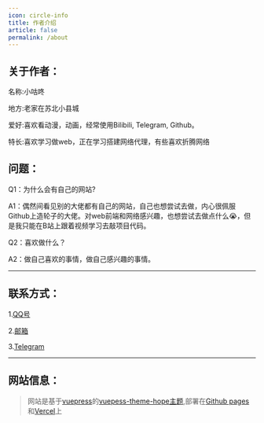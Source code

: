 ```yaml
---
icon: circle-info
title: 作者介绍
article: false  
permalink: /about
---
```


## **关于作者：**
名称:小咕咚

地方:老家在苏北小县城

爱好:喜欢看动漫，动画，经常使用Bilibili, Telegram, Github。

特长:喜欢学习做web，正在学习搭建网络代理，有些喜欢折腾网络

## **问题：**

Q1：为什么会有自己的网站?

A1：偶然间看见别的大佬都有自己的网站，自己也想尝试去做，内心很佩服Github上造轮子的大佬。对web前端和网络感兴趣，也想尝试去做点什么😭，但是我只能在B站上跟着视频学习去敲项目代码。



Q2：喜欢做什么？

A2：做自己喜欢的事情，做自己感兴趣的事情。



---
## **联系方式：**

1.[QQ号](https://tenapi.cn/v2/qqcard?qq=3301386497)

2.[邮箱](mailto:guyindong1012@gmail.com)

3.[Telegram](https://t.me/gudongchenxiao)

---

## **网站信息：**

>网站是基于[vuepress](https://vuepress.vuejs.org/zh/)的[vuepess-theme-hope主题](https://theme-hope.vuejs.press/zh/),部署在[Github pages](https://github.com/)和[Vercel](https://vercel.com/)上



<Giscus />
